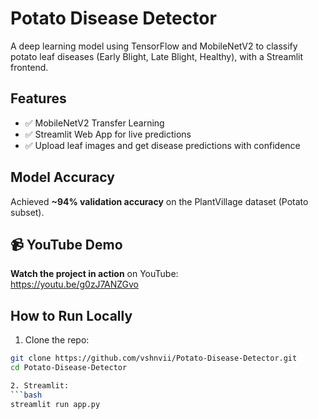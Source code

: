 # Potato Disease Detector 

A deep learning model using TensorFlow and MobileNetV2 to classify potato leaf diseases (Early Blight, Late Blight, Healthy), with a Streamlit frontend.

##  Features
- ✅ MobileNetV2 Transfer Learning
- ✅ Streamlit Web App for live predictions
- ✅ Upload leaf images and get disease predictions with confidence

##  Model Accuracy
Achieved **~94% validation accuracy** on the PlantVillage dataset (Potato subset).

## 📹 YouTube Demo

 **Watch the project in action** on YouTube:  
 https://youtu.be/g0zJ7ANZGvo

##  How to Run Locally

1. Clone the repo:
```bash
git clone https://github.com/vshnvii/Potato-Disease-Detector.git
cd Potato-Disease-Detector

2. Streamlit:
```bash
streamlit run app.py

